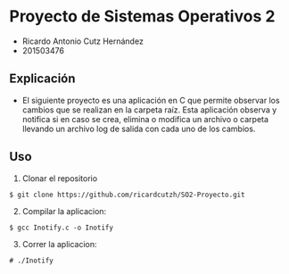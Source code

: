 # Proyecto de Sistemas Operativos 2

* Ricardo Antonio Cutz Hernández
* 201503476

## Explicación
* El siguiente proyecto es una aplicación en C que permite observar los cambios que se realizan en la carpeta raíz. Esta aplicación observa y notifica si en caso se crea, elimina o modifica un archivo o carpeta llevando un archivo log de salida con cada uno de los cambios.

## Uso
1. Clonar el repositorio
```
$ git clone https://github.com/ricardcutzh/SO2-Proyecto.git
```

2. Compilar la aplicacion:
```
$ gcc Inotify.c -o Inotify
```

3. Correr la aplicacion:
```
# ./Inotify
```